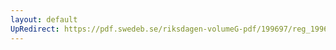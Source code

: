 ```yaml
---
layout: default
UpRedirect: https://pdf.swedeb.se/riksdagen-volumeG-pdf/199697/reg_199697/reg_199697_0448.pdf
---
```

